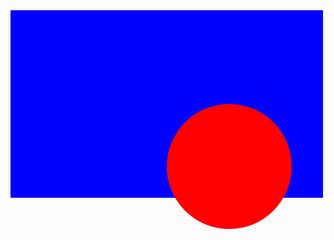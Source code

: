 <!DOCTYPE html>
<html>
  <head>
    <title>CSS Positioning Exercise</title>
    <style>
      /* Write your code here */
      .blue-box {
        background-color: blue;
        height: 300px;
        width: 500px;
        position: relative;
        top: 200px;
        left: 200px;
      }
      .red-circle {
        position: absolute;
        top: 150px;
        left: 250px;
        background-color: red;
        height: 200px;
        width: 200px;
        border-radius: 50%;
      }
    </style>
  </head>

  <body>
    <div class="blue-box">
      <div class="red-circle"></div>
    </div>
  </body>
</html>
